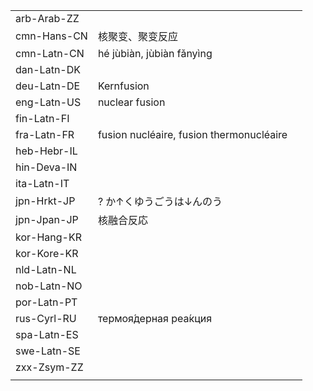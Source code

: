 | | | |
|-|-|-|
| arb-Arab-ZZ |  |  |
| cmn-Hans-CN | 核聚变、聚变反应 |  |
| cmn-Latn-CN | hé jùbiàn, jùbiàn fǎnyìng |  |
| dan-Latn-DK |  |  |
| deu-Latn-DE | Kernfusion |  |
| eng-Latn-US | nuclear fusion |  |
| fin-Latn-FI |  |  |
| fra-Latn-FR | fusion nucléaire, fusion thermonucléaire |  |
| heb-Hebr-IL |  |  |
| hin-Deva-IN |  |  |
| ita-Latn-IT |  |  |
| jpn-Hrkt-JP | ? か↑くゆうごうは↓んのう |  |
| jpn-Jpan-JP | 核融合反応 |  |
| kor-Hang-KR |  |  |
| kor-Kore-KR |  |  |
| nld-Latn-NL |  |  |
| nob-Latn-NO |  |  |
| por-Latn-PT |  |  |
| rus-Cyrl-RU | термоя́дерная реа́кция |  |
| spa-Latn-ES |  |  |
| swe-Latn-SE |  |  |
| zxx-Zsym-ZZ |  |  |
|  |  |  |
